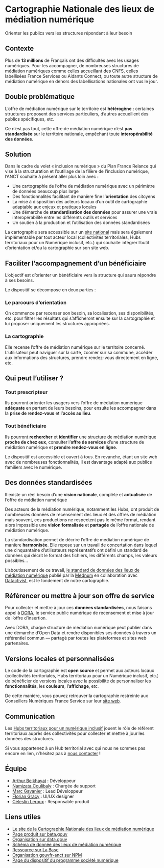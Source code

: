 # Cartographie Nationale des lieux de médiation numérique

Orienter les publics vers les structures répondant à leur besoin 

## Contexte

Plus de **13 millions** de Français ont des difficultés avec les usages numériques. Pour les accompagner, de nombreuses structures de médiation numériques comme celles accueillant des CNFS, celles labellisées France Services ou Aidants Connect, ou toute autre structure de médiation numérique en dehors des labellisations nationales ont vus le jour.

## Double problématique

L’offre de médiation numérique sur le territoire est **hétérogène** : certaines structures proposent des services particuliers, d’autres accueillent des publics spécifiques, etc.

Ce n’est pas tout, cette offre de médiation numérique n’est **pas standardisée** sur le territoire nationale, empêchant toute **interopérabilité des données**.

## Solution

Dans le cadre du volet « inclusion numérique » du Plan France Relance qui vise à la structuration et l’outillage de la filière de l’inclusion numérique, l’ANCT souhaite à présent aller plus loin avec :


- Une cartographie de l’offre de médiation numérique avec un périmètre de données beaucoup plus large
- Des fonctionnalités facilitant de manière fine l’**orientation** des citoyens
- La mise à disposition des acteurs locaux d’un outil de cartographie adaptable aux enjeux et pratiques locales
- Une démarche de **standardisation des données** pour assurer une vraie interopérabilité entre les différents outils et services
- Un soutien à la production et l’utilisation des données standardisées

La cartographie sera accessible sur un [site national](https://cartographie.societenumerique.gouv.fr) mais sera également implémentable par tout acteur local (collectivités territoriales, Hubs territoriaux pour un Numérique inclusif, etc.) qui souhaite intégrer l’outil d’orientation et/ou la cartographie sur son site web.

## Faciliter l’accompagnement d’un bénéficiaire

L’objectif est d’orienter un bénéficiaire vers la structure qui saura répondre à ses besoins.

Le dispositif se décompose en deux parties :

### Le parcours d’orientation

On commence par recenser son besoin, sa localisation, ses disponibilités, etc. pour filtrer les résultats qui s’afficheront ensuite sur la cartographie et lui proposer uniquement les structures appropriées.

### La cartographie

Elle recense l’offre de médiation numérique sur le territoire concerné. L’utilisateur peut naviguer sur la carte, zoomer sur sa commune, accéder aux informations des structures, prendre rendez-vous directement en ligne, etc.

## Qui peut l’utiliser ?

### Tout prescripteur

Ils pourront orienter les usagers vers l’offre de médiation numérique **adéquate** en partant de leurs besoins, pour ensuite les accompagner dans la **prise de rendez-vous** et l’**accès au lieu**.

### Tout bénéficiaire

Ils pourront **rechercher** et **identifier** une structure de médiation numérique **proche de chez eux**, consulter l’**offre de services** d’une structure de médiation numérique et **prendre rendez-vous en ligne**.

Le dispositif est accessible et ouvert à tous. En revanche, étant un site web avec de nombreuses fonctionnalités, il est davantage adapté aux publics familiers avec le numérique.

## Des données standardisées

Il existe un réel besoin d’une **vision nationale**, complète et **actualisée** de l’offre de médiation numérique

Des acteurs de la médiation numérique, notamment les Hubs, ont produit de nombreuses données de recensement des lieux et des offres de médiation mais souvent, ces productions ne respectent pas le même format, rendant alors impossible une **vision formalisée** et **partagée** de l’offre nationale de médiation numérique.

La standardisation permet de décrire l’offre de médiation numérique de manière **harmonisée**. Elle repose sur un travail de concertation dans lequel une cinquantaine d’utilisateurs représentatifs ont défini un standard de données qui décrit le format des fichiers, les différents champs, les valeurs possibles…

L’aboutissement de ce travail, [le standard de données des lieux de médiation numérique](https://lamednum.coop/schema-de-donnees-des-lieux-de-mediation-numerique-2/) publié par la [Mednum](https://lamednum.coop/) en collaboration avec [Datactivist](https://datactivist.coop/fr/), est le fondement de notre cartographie.

## Référencer ou mettre à jour son offre de service

Pour collecter et mettre à jour ces **données standardisées**, nous faisons appel à [DORA](https://dora.fabrique.social.gouv.fr/), le service public numérique de recensement et mise à jour de l’offre d’insertion.

Avec DORA, chaque structure de médiation numérique peut publier dans une démarche d’Open Data et rendre disponibles ses données à travers un référentiel commun — partagé par toutes les plateformes et sites web partenaires.

## Versions locales et personnalisées

Le code de la cartographie est **open source** et permet aux acteurs locaux (collectivités territoriales, Hubs territoriaux pour un Numérique inclusif, etc.) de bénéficier de versions locales avec la possibilité de personnaliser les **fonctionnalités**, les **couleurs**, l’**affichage**, etc.

De cette manière, vous pouvez retrouver la cartographie restreinte aux Conseillers Numériques France Service sur leur [site web](https://www.conseiller-numerique.gouv.fr/carte).

## Communication

Les [Hubs territoriaux pour un numérique inclusif](https://sonum.tlscp.fr/fr/dispositif/hubs-numerique/) jouent le rôle de référent territoriaux auprès des collectivités pour collecter et mettre à jour les données des structures.

Si vous appartenez à un Hub territorial avec qui nous ne sommes pas encore en lien, n’hésitez pas à [nous contacter](mailto:cartographie.sonum@anct.gouv.fr) !

## Équipe

- [Arthur Belkhayat](https://www.linkedin.com/in/arthur-belkhayat/) : Développeur
- [Namizata Coulibaly](https://www.linkedin.com/in/namizata-coulibaly-32a364172/) : Chargée de support
- [Marc Gavanier](https://www.linkedin.com/in/marc-gavanier) : Lead Développeur
- [Florian Gracy](http://www.florian-gracy.com/) : UI/UX designer
- [Célestin Leroux](https://www.linkedin.com/in/c%C3%A9lestin-leroux-b16862124/) : Responsable produit

## Liens utiles

- [Le site de la Cartographie Nationale des lieux de médiation numérique](https://cartographie.societenumerique.gouv.fr)
- [Page produit sur beta.gouv](https://beta.gouv.fr/startups/cartographie.nationale.html)
- [Organisation sur data.gouv](https://www.data.gouv.fr/fr/organizations/cartographie-nationale-des-lieux-de-mediation-numerique/)
- [Schéma de donnée des lieux de médiation numérique](https://lamednum.coop/schema-de-donnees-des-lieux-de-mediation-numerique-2/)
- [Ressource sur La Base](https://labase.anct.gouv.fr/base/356)
- [Organisation gouvfr-anct sur NPM](https://www.npmjs.com/search?q=%40gouvfr-anct)
- [Page du dispositif du programme société numérique](https://societenumerique.gouv.fr/fr/dispositif/cartographie-nationale/)